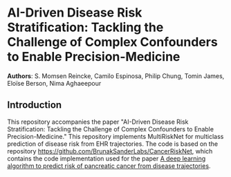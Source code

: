 # AI-Driven Disease Risk Stratification: Tackling the Challenge of Complex Confounders to Enable Precision-Medicine

**Authors**: S. Momsen Reincke, Camilo Espinosa, Philip Chung, Tomin James, Eloïse Berson, Nima Aghaeepour

## Introduction

This repository accompanies the paper "AI-Driven Disease Risk Stratification: Tackling the Challenge of Complex Confounders to Enable Precision-Medicine." This repository implements MultiRiskNet for multiclass prediction of disease risk from EHR trajectories. The code is based on the repository https://github.com/BrunakSanderLabs/CancerRiskNet, which contains the code implementation used for the paper [A deep learning algorithm to predict risk of pancreatic cancer from disease trajectories](https://www.nature.com/articles/s41591-023-02332-5).
